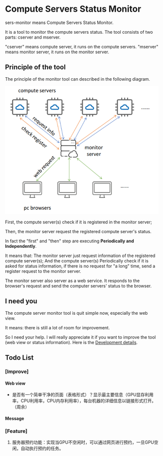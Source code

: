 # Compute Servers Status Monitor

sers-monitor means Compute Servers Status Monitor.

It is a tool to monitor the compute servers status. The tool consists of two parts: cserver and mserver. 

"cserver" means compute server, it runs on the compute servers. "mserver" means monitor server, it runs on the monitor server.

## Principle of the tool

The principle of the monitor tool can described in the following diagram.

![image-20201128171144793](md-figure/image-20201128171144793.png)

First, the compute server(s) check if it is registered in the monitor server; 

Then, the monitor server request the registered compute server's status.

In fact the "first" and "then" step are executing **Periodically and Independently**. 

It means that: The monitor server just request information of the registered compute server(s); And the compute server(s) Periodically check if it is asked for status information, if there is no request for "a long" time, send a register request to the monitor server.

The monitor server also server as a web service. It responds to the browser's request and send the computer servers' status to the browser.

## I need you

The compute server monitor tool is quit simple now, especially the web view. 

It means: there is still a lot of room for improvement. 

So I need your help. I will really appreciate it if you want to improve the tool (web view or status information). Here is the [Development details](development.md).

## Todo List

### [Improve]

#### Web view
- 是否有一个简单干净的页面（表格形式）？显示最主要信息（GPU显存利用率，CPU利用率，CPU内存利用率），每台机器的详细信息以链接形式打开。 （周余）

#### Message

### [Feature]
1. 服务器预约功能：实现当GPU不空闲时，可以通过网页进行预约，一旦GPU空闲，自动执行预约的任务。

